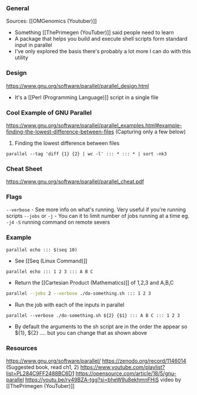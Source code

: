 ### General
Sources: [[OMGenomics (Youtuber)]]
- Something [[ThePrimegen (YouTuber)]] said people need to learn
- A package that helps you build and execute shell scripts form standard input in parallel
- I've only explored the basis there's probably a lot more I can do with this utility

### Design
https://www.gnu.org/software/parallel/parallel_design.html
- It's a [[Perl (Programming Language)]] script in a single file

### Cool Example of GNU Parallel
https://www.gnu.org/software/parallel/parallel_examples.html#example-finding-the-lowest-difference-between-files  (Capturing only a few below)
1. Finding the lowest difference between files
```
parallel --tag 'diff {1} {2} | wc -l' ::: * ::: * | sort -nk3
```


### Cheat Sheet
https://www.gnu.org/software/parallel/parallel_cheat.pdf
### Flags
`--verbose` - See more info on what's running. Very useful if you're running scripts
`--jobs` or `-j` - You can it to limit number of jobs running at a time eg. `-j4`
`-S` running command on remote severs

### Example
```
parallel echo ::: $(seq 10)
```
- See [[Seq (Linux Command)]]

```
parallel echo ::: 1 2 3 ::: A B C
```
- Return the [[Cartesian Product (Mathematics)]] of 1,2,3 and A,B,C 

``` bash
parallel --jobs 2 --verbose ./do-something.sh ::: 1 2 3
```
- Run the job with each of the inputs in parallel

```
parallel --verbose ./do-something.sh ${2} {$1} ::: A B C ::: 1 2 3
```
- By default the arguments to the sh script are in the order the appear so ${1}, ${2} .... but you can change that as shown above

### Resources
https://www.gnu.org/software/parallel/
https://zenodo.org/record/1146014 (Suggested book, read ch1, 2)
https://www.youtube.com/playlist?list=PL284C9FF2488BC6D1
https://opensource.com/article/18/5/gnu-parallel
https://youtu.be/ry49BZA-tgg?si=bheW9u8ekhmnFHiS video by [[ThePrimegen (YouTuber)]]
